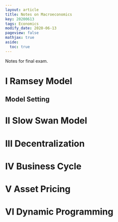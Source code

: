 ```yaml
---
layout: article
title: Notes on Macroeconomics
key: 20200613
tags: Economics
modify_date: 2020-06-13
pageview: false
mathjax: true
aside:
  toc: true
---
```


Notes for final exam.

<!--more-->

# I Ramsey Model

## Model Setting


# II Slow Swan Model

# III Decentralization

# IV Business Cycle

# V Asset Pricing

# VI Dynamic Programming